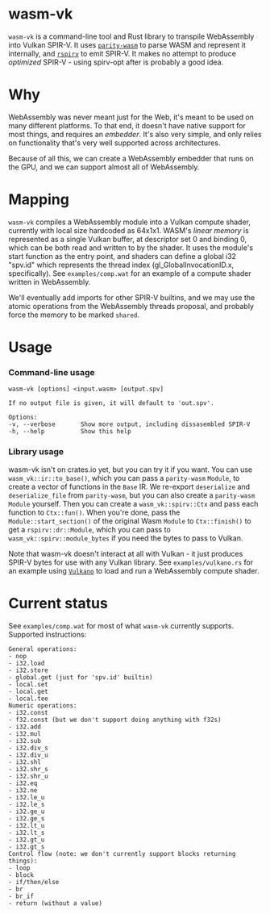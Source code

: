 # wasm-vk
`wasm-vk` is a command-line tool and Rust library to transpile WebAssembly into Vulkan SPIR-V.
It uses [`parity-wasm`](https://crates.io/crates/parity-wasm) to parse WASM and represent it internally,
and [`rspirv`](https://crates.io/crates/rspirv) to emit SPIR-V.
It makes no attempt to produce *optimized* SPIR-V - using spirv-opt after is probably a good idea.

# Why
WebAssembly was never meant just for the Web, it's meant to be used on many different platforms.
To that end, it doesn't have native support for most things, and requires an *embedder*.
It's also very simple, and only relies on functionality that's very well supported across architectures.

Because of all this, we can create a WebAssembly embedder that runs on the GPU, and we can support almost all of WebAssembly.

# Mapping
`wasm-vk` compiles a WebAssembly module into a Vulkan compute shader, currently with local size hardcoded as 64x1x1.
WASM's *linear memory* is represented as a single Vulkan buffer, at descriptor set 0 and binding 0, which can be both read and written to by the shader.
It uses the module's start function as the entry point, and shaders can define a global i32 "spv.id" which represents the thread index (gl_GlobalInvocationID.x, specifically).
See `examples/comp.wat` for an example of a compute shader written in WebAssembly.

We'll eventually add imports for other SPIR-V builtins, and we may use the atomic operations from the WebAssembly threads proposal, and probably force the memory to be marked `shared`.

# Usage
### Command-line usage
```
wasm-vk [options] <input.wasm> [output.spv]

If no output file is given, it will default to 'out.spv'.

Options:
-v, --verbose       Show more output, including dissasembled SPIR-V
-h, --help          Show this help
```

### Library usage
wasm-vk isn't on crates.io yet, but you can try it if you want.
You can use `wasm_vk::ir::to_base()`, which you can pass a `parity-wasm` `Module`, to create a vector of functions in the `Base` IR.
We re-export `deserialize` and `deserialize_file` from `parity-wasm`, but you can also create a `parity-wasm` `Module` yourself.
Then you can create a `wasm_vk::spirv::Ctx` and pass each function to `Ctx::fun()`.
When you're done, pass the `Module::start_section()` of the original Wasm `Module` to `Ctx::finish()` to get a `rspirv::dr::Module`, which you can pass to `wasm_vk::spirv::module_bytes` if you need the bytes to pass to Vulkan.

Note that wasm-vk doesn't interact at all with Vulkan - it just produces SPIR-V bytes for use with any Vulkan library.
See `examples/vulkano.rs` for an example using [`Vulkano`](https://crates.io/crates/vulkano) to load and run a WebAssembly compute shader.

# Current status
See `examples/comp.wat` for most of what `wasm-vk` currently supports.
Supported instructions:
```
General operations:
- nop
- i32.load
- i32.store
- global.get (just for 'spv.id' builtin)
- local.set
- local.get
- local.tee
Numeric operations:
- i32.const
- f32.const (but we don't support doing anything with f32s)
- i32.add
- i32.mul
- i32.sub
- i32.div_s
- i32.div_u
- i32.shl
- i32.shr_s
- i32.shr_u
- i32.eq
- i32.ne
- i32.le_u
- i32.le_s
- i32.ge_u
- i32.ge_s
- i32.lt_u
- i32.lt_s
- i32.gt_u
- i32.gt_s
Control flow (note: we don't currently support blocks returning things):
- loop
- block
- if/then/else
- br
- br_if
- return (without a value)
```
